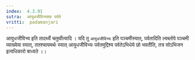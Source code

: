 ```yaml
---
index:  4.3.91
sutra:  आयुधजीविभ्यश्छ पर्वते
vritti:  padamanjari
---
```


आयुधजीविभ्य इति तादर्थ्ये चतुर्थीत्यादि । यदि तु `आयुधजीविभ्यः` इति पञ्चमीस्यात्, पर्वतादिति ल्यब्लोपे पञ्चमी व्याख्येया स्यात्, ततश्चायमर्थः स्यात् आयुधजीविभ्यः पर्वतमुद्दिश्य पर्वतेऽभिधेये छो भवतीति, तत्र सोऽभिजन इत्यधिकारो बाध्यते ।।
